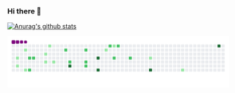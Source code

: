 ### Hi there 👋

[![Anurag's github stats](https://github-readme-stats.vercel.app/api?username=ziranl16&count_private=true&show_icons=true&theme=merko)](https://github.com/anuraghazra/github-readme-stats)

![Snake Game](https://github.com/ziranl16/ziranl16/blob/master/github-contribution-grid-snake.gif)

<!--
**ziranl16/ziranl16** is a ✨ _special_ ✨ repository because its `README.md` (this file) appears on your GitHub profile.

Here are some ideas to get you started:

- 🔭 I’m currently working on ...
- 🌱 I’m currently learning ...
- 👯 I’m looking to collaborate on ...
- 🤔 I’m looking for help with ...
- 💬 Ask me about ...
- 📫 How to reach me: ...
- 😄 Pronouns: ...
- ⚡ Fun fact: ...
-->
